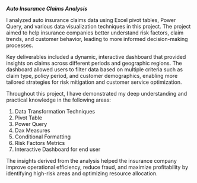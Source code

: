 ***Auto Insurance Claims Analysis***

I analyzed auto insurance claims data using Excel pivot tables, Power Query, and various data visualization techniques in this project. The project aimed to help insurance companies better understand risk factors, claim trends, and customer behavior, leading to more informed decision-making processes.

Key deliverables included a dynamic, interactive dashboard that provided insights on claims across different periods and geographic regions. The dashboard allowed users to filter data based on multiple criteria such as claim type, policy period, and customer demographics, enabling more tailored strategies for risk mitigation and customer service optimization.

Throughout this project, I have demonstrated my deep understanding and practical knowledge in the following areas:

1. Data Transformation Techniques
2. Pivot Table
3. Power Query
4. Dax Measures
5. Conditional Formatting
6. Risk Factors Metrics
7. Interactive Dashboard for end user

The insights derived from the analysis helped the insurance company improve operational efficiency, reduce fraud, and maximize profitability by identifying high-risk areas and optimizing resource allocation.

